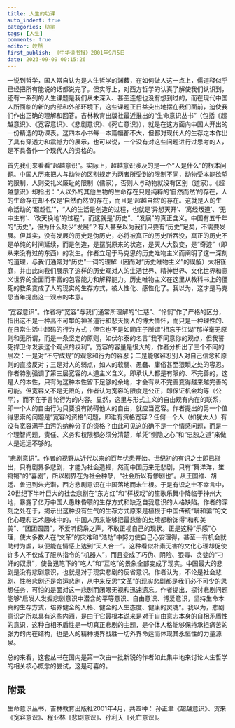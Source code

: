 ```yaml
---
title: 人生的功课
auto_indent: true
categories: 随笔
tags: [人生]
comments: true
editor: 皎然
first_publish: 《中华读书报》2001年9月5日
date: 2023-09-09 00:15:26
---
```

一说到哲学，国人常自认为是人生哲学的渊薮，在如何做人这一点上，儒道释似乎已经把所有能说的话都说完了。但实际上，对西方哲学的认真了解使我们认识到，还有一系列的人生课题是我们从未深入、甚至连想也没有想到过的，而在现代中国人所面临的新的内部和外部环境下，这些课题正日益突出地摆在我们面前，迫使我们作出正确的理解和回答。吉林教育出版社最近推出的“生命意识丛书”（包括《超越意识》、《宽容意识》、《悲剧意识》、《死亡意识》），就是在这方面向中国人开出的一份精选的功课表。这四本小书每一本篇幅都不大，但都对现代人的生存之本作出了具有穿透力和震撼力的展示，也可以说，一个没有对这些问题进行过思考的人，是不具备作一个现代人的资格的。

首先我们来看看“超越意识”。实际上，超越意识涉及的是一个“人是什么”的根本问题。中国人历来把人与动物的区别规定为两者所受到的限制不同，动物受本能欲望的限制，人则受礼义廉耻的限制（儒家），否则人与动物就没有区别（道家）。《超越意识》却指出：“人以外的其他生物的生命存在只是纯粹的‘自然而然’的存在，人的生命存在却不仅是‘自然而然’的存在，而且是‘超越自然’的存在。这就是人的生命活动的‘超越性’”，“人的生活是创造的过程，也就是‘异想天开’、‘离经叛道’、‘无中生有’、‘改天换地’的过程”，而这就是“历史”、“发展”的真正含义。中国有五千年的“历史”，但为什么缺少“发展”？有人甚至以为我们只要有“历史”足矣，不需要发展。但其实，没有发展的历史是伪历史，必将被真正的历史所吞没，真正的历史不是单纯的时间延续，而是创造，是摆脱原来的状态，是天人大裂变，是“奇迹”（即从来没有过的东西）的发生。作者立足于马克思的历史唯物主义而阐明了这一深刻的道理，与我们通常对“历史”一词的理解（因而对“历史唯物主义”的误解）大相径庭，并由此向我们展示了这样的历史观对人的生活世界、精神世界、文化世界和意义世界的全面而丰富的包容能力和解释能力。历史唯物主义在这里从教科书上的僵死的教条变成了人的现实的生存方式，被人性化、感性化了。我以为，这才是马克思当年提出这一观点的本意。

“宽容意识”。作者将“宽容”与我们通常所理解的“仁慈”、“怜悯”作了严格的区分，指出这不是一种高不可攀的神圣道行和悲天悯人的博大情怀，而只是一种理性的、在日常生活中起码的行为方式；但它也不是如同庄子所谓“相忘于江湖”那样毫无原则和无所谓，而是一条坚定的原则，如伏尔泰的名言“我不同意你的观点，但我誓死捍卫你发表这个观点的权利”。宽容的容量是很大的，作者分析出了三个不同的层次：一是对“不守成规”的观念和行为的容忍；二是能够容忍别人对自己信念和原则的直接反对；三是对人的弱点，如人的软弱、愚蠢、庸俗甚至猥琐之处的容忍。作者特别强调了第三层宽容的人道主义含义，即承认人都是有限的、不完善的，这是人的本性，只有为这种本性留下足够的余地，才会有从不完善变得越来越完善的可能。但宽容又不是无限的，作者认为宽容的限度是公正，即保证机会均等（公平），而不在于言论行为的内容。显然，这里与形式主义的自由观有内在的联系，即一个人的自由行为只要没有妨碍他人的自由，就应当宽容。作者提出的另一个值得思索的问题是“宽容的资格”问题，即谁有资格宽容？任何一个人（如犹太人）有没有宽容满手血污的纳粹分子的资格？由此可见这的确不是一个情感问题，而是一个理智问题，责任、义务和权限都必须分清楚，单凭“恻隐之心”和“忠恕之道”来做人是远远不够的。

“悲剧意识”。作者的视野从近代以来的百年忧患开始。世纪初的有识之士即已指出，只有剧界多悲剧，才能为社会造福，然而中国历来无悲剧，只有“舞洋洋，笙锵锵”的“喜剧”，所以剧界在为社会种孽，“社会所以有惨剧也”。从王国维、胡适、鲁迅到朱光潜，西方悲剧意识在中国落地而未生根。于是有识之士不幸言中，20世纪下半叶巨大的社会悲剧在“东方红”和“样板戏”的笙歌乐舞中降临于神州大地，暴露了亿万中国人愚昧昏聩的生存方式和缺乏自我意识的人格缺陷。作者的深刻之处在于，揭示出这种没有生气的生存方式原来是植根于中国传统“瞒和骗”的文化心理和艺术趣味中的，中国人历来能够把最悲惨的处境都粉饰得“和和美美”、“团团圆圆”，不爱听鸱枭之声，不敢正视自己的现状。正是这种“乐感”心理，使大多数人在“文革”的灾难和“浩劫”中努力使自己心安理得，甚至一有机会就助纣为虐，以便能在情感上达到“天人合一”。这种看似朴素无害的文化心理却促使许多人不仅成了服从指令的“机器人”，而且变成了巧伪、阴险、狠毒、贪婪的“刁奸的奴隶”，使鲁迅笔下的“吃人”和“互吃”的景象全部变成了现实。中国最大的悲剧是没有悲剧意识，也就是对于现实悲剧的反省意识。作者认为，不论是社会悲剧、性格悲剧还是命运悲剧，从中来反思“文革”的现实悲剧都是我们必不可少的思想任务，可怕的是面对这一悲剧而闭眼无视和迅速遗忘。作者提出，探讨悲剧问题能够“启发人发掘悲剧意识中潜含的平等意识、自由意识、博爱意识，坚持生命本真的生存方式，培养健全的人格、健全的人生态度、健康的灵魂”。我以为，悲剧意识之所以具有这些内涵，是由于它最根本说来是对于自由意志本身的自相矛盾性的意识，这种自相矛盾性是一切真正悲剧的主题，是个体人格能够保持承担痛苦的张力的内在结构，也是人的精神境界战胜一切外界命运而体现其永恒性的力量源泉。

总的来看，这套丛书在国内是第一次由一批新锐的作者如此集中地来讨论人生哲学的相关核心概念的尝试，这是可喜的。
## 附录
生命意识丛书，吉林教育出版社2001年4月，共四种：
孙正聿《超越意识》、贺来《宽容意识》、程亚林《悲剧意识》、孙利天《死亡意识》。
